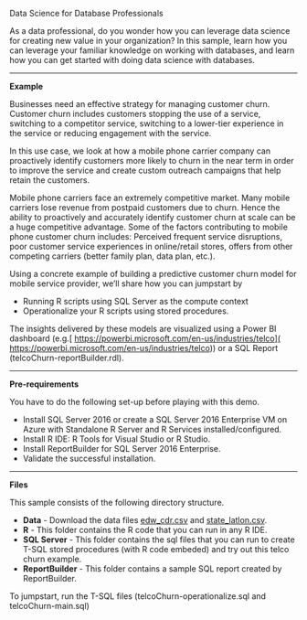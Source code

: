 ﻿Data Science for Database Professionals


As a data professional, do you wonder how you can leverage data science for creating new value in your organization? In this sample, learn how you can leverage your familiar knowledge on working with databases, and learn how you can get started with doing data science with databases. 

----------

**Example**

Businesses need an effective strategy for managing customer churn. Customer churn includes customers stopping the use of a service, switching to a competitor service, switching to a lower-tier experience in the service or reducing engagement with the service. 

In this use case, we look at how a mobile phone carrier company can proactively identify customers more likely to churn in the near term in order to improve the service and create custom outreach campaigns that help retain the customers. 

Mobile phone carriers face an extremely competitive market. Many mobile carriers lose revenue from postpaid customers due to churn. Hence the ability to proactively and accurately identify customer churn at scale can be a huge competitive advantage. Some of the factors contributing to mobile phone customer churn includes: Perceived frequent service disruptions, poor customer service experiences in online/retail stores, offers from other competing carriers (better family plan, data plan, etc.). 

Using a concrete example of building a predictive customer churn model for mobile service provider, we’ll share how you can jumpstart by
- Running R scripts using SQL Server as the compute context
- Operationalize your R scripts using stored procedures. 


The insights delivered by these models are visualized using a Power BI dashboard
(e.g.[ https://powerbi.microsoft.com/en-us/industries/telco]( https://powerbi.microsoft.com/en-us/industries/telco)) or a SQL Report (telcoChurn-reportBuilder.rdl). 

----------

**Pre-requirements**

You have to do the following set-up before playing with this demo.

- Install SQL Server 2016 or create a SQL Server 2016 Enterprise VM on Azure with Standalone R Server and R Services installed/configured. 
- Install R IDE: R Tools for Visual Studio or R Studio.
- Install ReportBuilder for SQL Server 2016 Enterprise.
- Validate the successful installation.

----------

**Files**

This sample consists of the following directory structure.

- **Data** - Download the data files [edw_cdr.csv](https://sqlchoice.blob.core.windows.net/sqlchoice/samples/telco-customer-churn-v1/edw_cdr.csv) and [state_latlon.csv](https://sqlchoice.blob.core.windows.net/sqlchoice/samples/telco-customer-churn-v1/state_latlon.csv).
- **R** - This folder contains the R code that you can run in any R IDE.
- **SQL Server** - This folder contains the sql files that you can run to create T-SQL stored procedures (with R code embeded) and try out this telco churn example. 
- **ReportBuilder** - This folder contains a sample SQL report created by ReportBuilder. 

To jumpstart, run the T-SQL files (telcoChurn-operationalize.sql and telcoChurn-main.sql)







